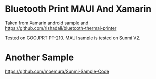 # Bluetooth Print MAUI And Xamarin

Taken from Xamarin android sample and https://github.com/rishadali/bluetooth-thermal-printer

Tested on GOOJPRT PT-210.
MAUI sample is tested on Sunmi V2.

# Another Sample
https://github.com/moemura/Sunmi-Sample-Code
